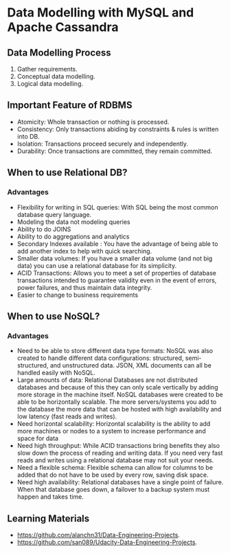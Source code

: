 # Data Modelling with MySQL and Apache Cassandra


## Data Modelling Process
1. Gather requirements.
2. Conceptual data modelling.
3. Logical data modelling.


## Important Feature of RDBMS
- Atomicity: Whole transaction or nothing is processed.
- Consistency: Only transactions abiding by constraints & rules is written into DB.
- Isolation: Transactions proceed securely and independently.
- Durability: Once transactions are committed, they remain committed.


## When to use Relational DB?
### Advantages
- Flexibility for writing in SQL queries: With SQL being the most common database query language.
- Modeling the data not modeling queries
- Ability to do JOINS
- Ability to do aggregations and analytics
- Secondary Indexes available : You have the advantage of being able to add another index to help with quick searching.
- Smaller data volumes: If you have a smaller data volume (and not big data) you can use a relational database for its simplicity.
- ACID Transactions: Allows you to meet a set of properties of database transactions intended to guarantee validity even in the event of errors, power failures, and thus maintain data integrity.
- Easier to change to business requirements

## When to use NoSQL?
### Advantages
- Need to be able to store different data type formats: NoSQL was also created to handle different data configurations: structured, semi-structured, and unstructured data. JSON, XML documents can all be handled easily with NoSQL.
- Large amounts of data: Relational Databases are not distributed databases and because of this they can only scale vertically by adding more storage in the machine itself. NoSQL databases were created to be able to be horizontally scalable. The more servers/systems you add to the database the more data that can be hosted with high availability and low latency (fast reads and writes).
- Need horizontal scalability: Horizontal scalability is the ability to add more machines or nodes to a system to increase performance and space for data
- Need high throughput: While ACID transactions bring benefits they also slow down the process of reading and writing data. If you need very fast reads and writes using a relational database may not suit your needs.
- Need a flexible schema: Flexible schema can allow for columns to be added that do not have to be used by every row, saving disk space.
- Need high availability: Relational databases have a single point of failure. When that database goes down, a failover to a backup system must happen and takes time.

## Learning Materials
- https://github.com/alanchn31/Data-Engineering-Projects.
- https://github.com/san089/Udacity-Data-Engineering-Projects.
